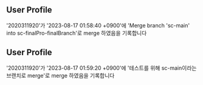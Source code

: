 



## User Profile
'2020311920'가 '2023-08-17 01:58:40 +0900'에 'Merge branch 'sc-main' into sc-finalPro-finalBranch'로 merge 하였음을 기록합니다



## User Profile
'2020311920'가 '2023-08-17 01:59:20 +0900'에 '테스트를 위해 sc-main이라는 브랜치로 merge'로 merge 하였음을 기록합니다



